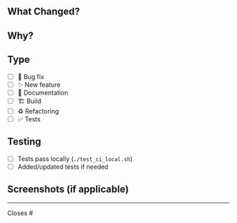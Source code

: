 ## What Changed?

<!-- Brief description of your changes -->

## Why?

<!-- Why did you make these changes? What problem does it solve? -->

## Type

- [ ] 🐛 Bug fix
- [ ] ✨ New feature
- [ ] 📝 Documentation
- [ ] 🏗️ Build
- [ ] ♻️ Refactoring
- [ ] ✅ Tests

## Testing

- [ ] Tests pass locally (`./test_ci_local.sh`)
- [ ] Added/updated tests if needed

## Screenshots (if applicable)

<!-- Add screenshots if visual changes -->

---

Closes #<!-- issue number if applicable -->

